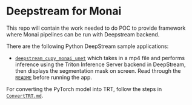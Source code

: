 # Deepstream for Monai

This repo will contain the work needed to do POC to provide framework where Monai pipelines can be run with Deepstream backend.

There are the following Python DeepStream sample applications:

 - [`deepstream_cupy_monai_unet`](sample//cupy-app/deepstream_cupy_monai_unet.py) which takes in a mp4 file and performs inference using the Triton Inference Server backend in DeepStream, then displays the segmentation mask on screen. Read through the [`README`](sample//cupy-app/README.md) before running the app.


For converting the PyTorch model into TRT, follow the steps in [`ConvertTRT.md`](ConvertTRT.md).

